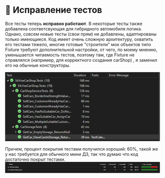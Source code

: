 # 🔬 Исправление тестов

Все тесты теперь **исправно работают**. В некоторые тесты также добавлена соответсвующая для гибридного автомобиля логика.
Однако, совсем новые тесты (свои прям) не добавлены, адаптированы только имеющиеся. Код имеет очень сложную архитектуру,
охватить его тестами тяжело, многие готовые "строители" мок объектов типо Fixture требуют дополнительной настройки, от чего, по
моему мнению, уменьшается читаемость тестов, поэтому там, где Fixture не справлялся (например, для корректного создания carShop)
, я заменил его на обычные конструкторы.

![Test Are Working](test_are_working.png)

Причем, процент покрытия тестами получился хороший: 60%, такой же у нас требуется для обычного мини ДЗ, так что думаю
что код достаточно покрыт тестами.
![Test Coverage](test_coverage.png)